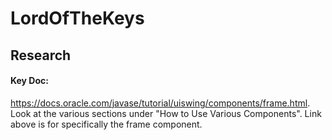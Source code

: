 # LordOfTheKeys

## Research

#### Key Doc:
https://docs.oracle.com/javase/tutorial/uiswing/components/frame.html.
Look at the various sections under "How to Use Various Components". Link above is for specifically the frame component.
